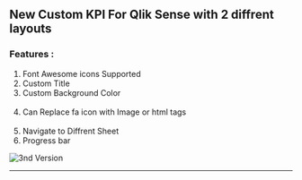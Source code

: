 <h2>New Custom KPI For Qlik Sense with 2 diffrent layouts</h2>
<h3>Features : </h3>
<ol>
  <li>Font Awesome icons Supported</li>
  <li>Custom Title</li>
  <li>Custom Background Color</li>
  <li>Can Replace fa icon with Image or html tags</li>
  <li>Navigate to Diffrent Sheet</li>
  <li>Progress bar</li>
</ol>
<img src="./x-kpi-4.gif" alt="3nd Version">
<hr>
